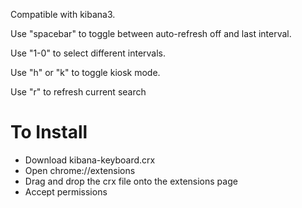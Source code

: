 Compatible with kibana3.

Use "spacebar" to toggle between auto-refresh off and last interval.

Use "1-0" to select different intervals.

Use "h" or "k" to toggle kiosk mode.

Use "r" to refresh current search

To Install
==========

* Download kibana-keyboard.crx
* Open chrome://extensions 
* Drag and drop the crx file onto the extensions page 
* Accept permissions
